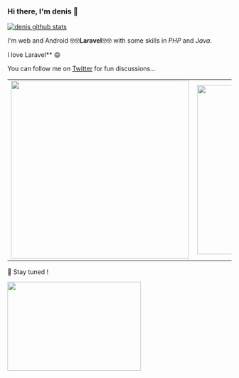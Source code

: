 
### Hi there, I'm denis 👋

[![denis github stats](https://github-readme-stats.vercel.app/api?username=denismwangi)](https://github.com/denismwangi/github-readme-stats)

I'm web and Android 🤓🤓**Laravel**🤓🤓 with some skills in *PHP* and *Java*. 

I love  Laravel** 😄 


You can follow me on [Twitter](https://twitter.com/denniske992) for fun discussions...

<center>
  <table>
  <tr>
      <td><img width="400px" align="left" src="https://github-readme-stats.vercel.app/api?username=denismwangi&count_private=true&show_icons=true&layout=compact" /></td>
      <td><img width="380px" align="left" src="https://github-readme-stats.vercel.app/api/top-langs/?username=denismwangi&hide=html&layout=compact" /></td>
  </tr>   
</table>
</center>


🔭 Stay tuned !

<img src="https://media.giphy.com/media/3o7qE1YN7aBOFPRw8E/giphy.gif" width="300" height="200" />

<!--
**denismwangi/denismwangi** is a ✨ _special_ ✨ repository because its `README.md` (this file) appears on your GitHub profile.

Here are some ideas to get you started:

- 🔭 I’m currently working on ...
- 🌱 I’m currently learning ...
- 👯 I’m looking to collaborate on ...
- 🤔 I’m looking for help with ...
- 💬 Ask me about ...
- 📫 How to reach me: ...
- 😄 Pronouns: ...
- ⚡ Fun fact: ...
-->
